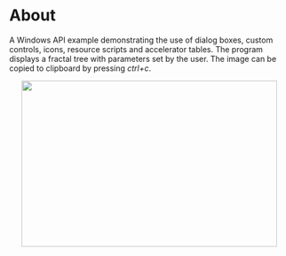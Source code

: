 # About
A Windows API example demonstrating the use of dialog boxes, custom controls, icons,
resource scripts and accelerator tables. The program displays a fractal tree with
parameters set by the user. The image can be copied to clipboard by pressing *ctrl+c*.

<p align="center">
  <img width="460" height="300" src="https://user-images.githubusercontent.com/73359818/166574673-3e784b63-9a3a-427c-b19c-fc547439e8df.png">
</p>
